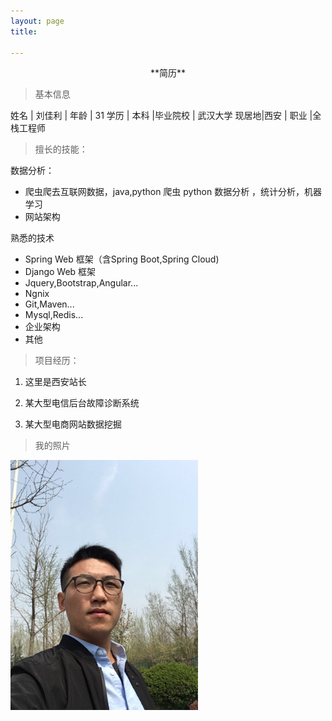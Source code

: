 ```yaml
---
layout: page
title: 

---
```


<center> **简历**</center>

> 基本信息

姓名 | 刘佳利   | 年龄    | 31
学历 | 本科     |毕业院校 | 武汉大学
现居地|西安     |   职业  |全栈工程师 

> 擅长的技能：

数据分析：

- 爬虫爬去互联网数据，java,python 爬虫
	 python 数据分析	，统计分析，机器学习
- 网站架构

熟悉的技术
- Spring Web 框架（含Spring Boot,Spring Cloud)
- Django Web 框架
- Jquery,Bootstrap,Angular...
- Ngnix
- Git,Maven...
- Mysql,Redis...
- 企业架构
- 其他

> 项目经历：

 1. 这里是西安站长

 2. 某大型电信后台故障诊断系统

 2. 某大型电商网站数据挖掘



> 我的照片 

<div style="width:300px;"><img src='img/me/me.jpeg?imageMogr2/auto-orient' />
</div>